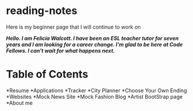 # reading-notes
Here is my beginner page that I will continue to work on

***Hello. I am Felicia Walcott. I have been an ESL teacher tutor for seven years and I am looking for a career change. I'm glad to be here at Code Fellows. I can't wait for what happens next.***


# Table of Cotents #

*Resume
*Applications
*Tracker
*City Planner
*Choose Your Own Ending
*Websites
*Mock News Site
*Mock Fashion Blog
*Artist BootStrap page
*About me
